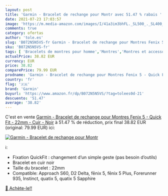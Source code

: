 ```yaml
---
layout: post
title: 'Garmin - Bracelet de rechange pour Montr avec 51.47 % rabais '
date: 2021-07-23 17:03:57
image: 'https://m.media-amazon.com/images/I/41a3im3bhFL._SL500_._SL400_.jpg'
comments: true
category: ofertas
author: 'tole.es'
slug: 'B072N5N5VS-fr Garmin - Bracelet de rechange pour Montres Fenix 5 - Quick...'
sku: 'B072N5N5VS-fr'
tags: [ 'Bracelets de montres pour homme','Montres','Montres et accessoires','Montres homme','garmin', ]
actualPrice: 38.82 EUR
currency: EUR
price: 38.82
comparePrice: 79.99 EUR
prodname: 'Garmin - Bracelet de rechange pour Montres Fenix 5 - Quick Fit - 22mm - Cuir - Noir'
country: 'fr'
flag: '🇫🇷'
brand: 'Garmin'
buyurl: 'https://www.amazon.fr/dp/B072N5N5VS/?tag=tolees0d-21'
descuento: '51.47'
average: '38.82'
---
```


C'est en vente [Garmin - Bracelet de rechange pour Montres Fenix 5 - Quick Fit - 22mm - Cuir - Noir](https://www.amazon.fr/dp/B072N5N5VS/?tag=tolees0d-21)  à  51.47 % de réduction, prix final  38.82 EUR (original: 79.99 EUR) ici:

[![Garmin - Bracelet de rechange pour Montr](https://m.media-amazon.com/images/I/41a3im3bhFL._SL500_._SL400_.jpg)](https://www.amazon.fr/dp/B072N5N5VS/?tag=tolees0d-21)

ℹ️:

- Fixation QuickFit : changement d’un simple geste (pas besoin d’outils)
- Bracelet en cuir noir
- Taille du bracelet : 22mm
- Compatible: Approach S60, D2 Delta, fēnix 5, fēnix 5 Plus, Forerunner 935, Instinct, quatix 5, quatix 5 Sapphire

[🛒 Achète-le!!](https://www.amazon.fr/dp/B072N5N5VS/?tag=tolees0d-21)
